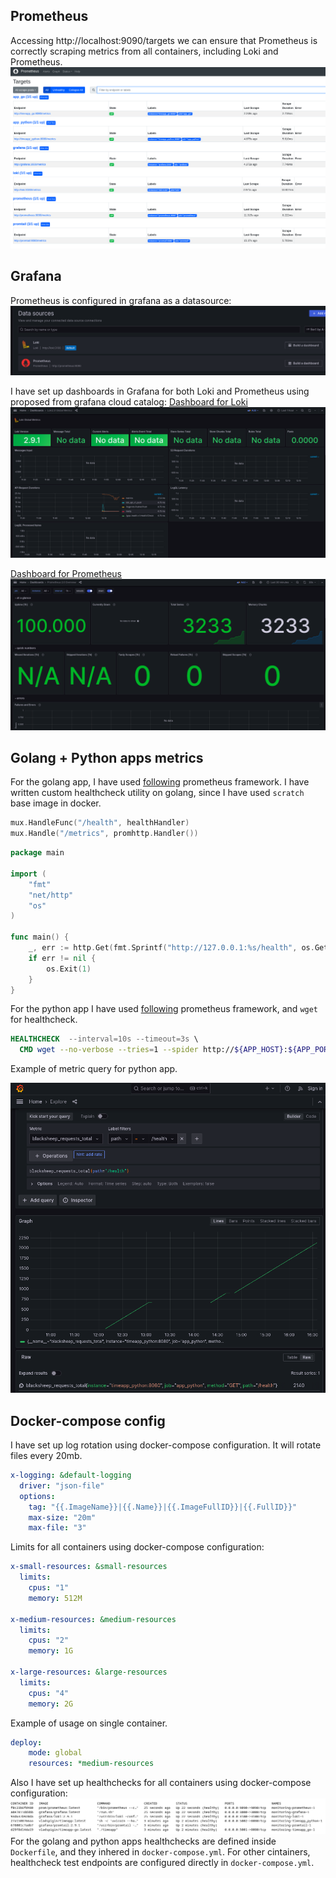 
## Prometheus
Accessing http://localhost:9090/targets we can ensure that Prometheus is correctly scraping metrics from all containers, including Loki and Prometheus.
![prometheus targets](img/lab8/image-2.png)

## Grafana
Prometheus is configured in grafana as a datasource:
![datasouces in grafana](img/lab8/image-3.png)

I have set up dashboards in Grafana for both Loki and Prometheus using proposed from grafana cloud catalog:
[Dashboard for Loki](https://grafana.com/grafana/dashboards/13407)
![loki dashboard](img/lab8/image-4.png)

[Dashboard for Prometheus](https://grafana.com/grafana/dashboards/3662)
![prometheus dashboard](img/lab8/image-5.png)

## Golang + Python apps metrics
For the golang app, I have used [following](https://github.com/prometheus/client_golang/prometheus) prometheus framework. I have written custom healthcheck utility on golang, since I have used `scratch` base image in docker.
```go
mux.HandleFunc("/health", healthHandler)
mux.Handle("/metrics", promhttp.Handler())
```
```go
package main

import (
	"fmt"
	"net/http"
	"os"
)

func main() {
	_, err := http.Get(fmt.Sprintf("http://127.0.0.1:%s/health", os.Getenv("APP_PORT")))
	if err != nil {
		os.Exit(1)
	}
}

```

For the python app I have used [following](https://github.com/prometheus/client_golang/prometheus) prometheus framework, and `wget` for healthcheck.
```Dockerfile
HEALTHCHECK  --interval=10s --timeout=3s \
  CMD wget --no-verbose --tries=1 --spider http://${APP_HOST}:${APP_PORT}/health || exit 1

```

Example of metric query for python app.

![python app metrics in grafana prometheus explorer](img/lab8/image-6.png)

## Docker-compose config
I have set up log rotation using docker-compose configuration. It will rotate files every 20mb.
```yaml
x-logging: &default-logging
  driver: "json-file"
  options:
    tag: "{{.ImageName}}|{{.Name}}|{{.ImageFullID}}|{{.FullID}}"
    max-size: "20m"
    max-file: "3"
```

Limits for all containers using docker-compose configuration:
```yaml
x-small-resources: &small-resources
  limits:
    cpus: "1"
    memory: 512M

x-medium-resources: &medium-resources
  limits:
    cpus: "2"
    memory: 1G

x-large-resources: &large-resources
  limits:
    cpus: "4"
    memory: 2G
```
Example of usage on single container.
```yaml
deploy:
    mode: global
    resources: *medium-resources
```
Also I have set up healthchecks for all containers using docker-compose configuration:
![healthchecks proof](img/lab8/image-1.png)
For the golang and python apps healthchecks are defined inside `Dockerfile`, and they inhered in `docker-compose.yml`. For other cintainers, healthcheck test endpoints are configured directly in `docker-compose.yml`.
